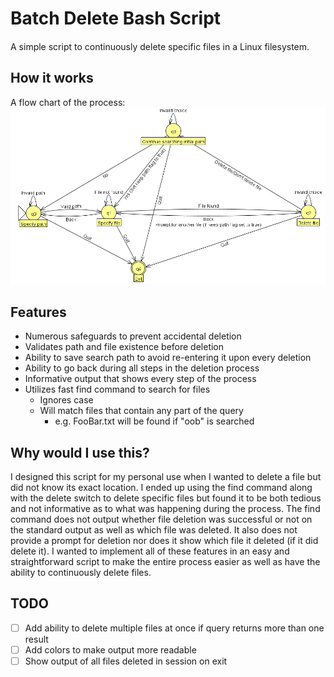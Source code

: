 # Batch Delete Bash Script
####
A simple script to continuously delete specific files in a Linux filesystem.

## How it works
A flow chart of the process:
<img src="https://github.com/joshrharmon/Projects/blob/master/Bash/BatchDelete/flowchart.png" width="1000">
## Features
* Numerous safeguards to prevent accidental deletion
* Validates path and file existence before deletion
* Ability to save search path to avoid re-entering it upon every deletion
* Ability to go back during all steps in the deletion process
* Informative output that shows every step of the process
* Utilizes fast find command to search for files
  * Ignores case
  * Will match files that contain any part of the query
    * e.g. FooBar.txt will be found if "oob" is searched

## Why would I use this?
I designed this script for my personal use when I wanted to delete a file but did not know its exact location. I ended up  using the find command along with the delete switch to delete specific files but found it to be both tedious and not informative as to what was happening during the process. The find command does not output whether file deletion was successful or not on the standard output as well as which file was deleted. It also does not provide a prompt for deletion nor does it show which file it deleted (if it did delete it). I wanted to implement all of these features in an easy and straightforward script to make the entire process easier as well as have the ability to continuously delete files. 

## TODO
- [ ] Add ability to delete multiple files at once if query returns more than one result
- [ ] Add colors to make output more readable
- [ ] Show output of all files deleted in session on exit
